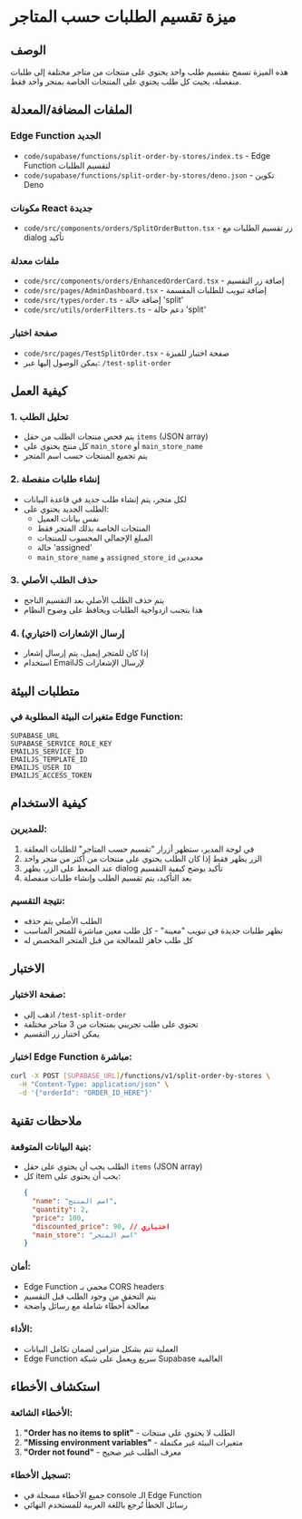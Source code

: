# ميزة تقسيم الطلبات حسب المتاجر

## الوصف
هذه الميزة تسمح بتقسيم طلب واحد يحتوي على منتجات من متاجر مختلفة إلى طلبات منفصلة، بحيث كل طلب يحتوي على المنتجات الخاصة بمتجر واحد فقط.

## الملفات المضافة/المعدلة

### Edge Function الجديد
- `code/supabase/functions/split-order-by-stores/index.ts` - Edge Function لتقسيم الطلبات
- `code/supabase/functions/split-order-by-stores/deno.json` - تكوين Deno

### مكونات React جديدة
- `code/src/components/orders/SplitOrderButton.tsx` - زر تقسيم الطلبات مع dialog تأكيد

### ملفات معدلة
- `code/src/components/orders/EnhancedOrderCard.tsx` - إضافة زر التقسيم
- `code/src/pages/AdminDashboard.tsx` - إضافة تبويب للطلبات المقسمة
- `code/src/types/order.ts` - إضافة حالة 'split'
- `code/src/utils/orderFilters.ts` - دعم حالة 'split'

### صفحة اختبار
- `code/src/pages/TestSplitOrder.tsx` - صفحة اختبار للميزة
- يمكن الوصول إليها عبر: `/test-split-order`

## كيفية العمل

### 1. تحليل الطلب
- يتم فحص منتجات الطلب من حقل `items` (JSON array)
- كل منتج يحتوي على `main_store` أو `main_store_name`
- يتم تجميع المنتجات حسب اسم المتجر

### 2. إنشاء طلبات منفصلة
- لكل متجر، يتم إنشاء طلب جديد في قاعدة البيانات
- الطلب الجديد يحتوي على:
  - نفس بيانات العميل
  - المنتجات الخاصة بذلك المتجر فقط
  - المبلغ الإجمالي المحسوب للمنتجات
  - حالة 'assigned'
  - `main_store_name` و `assigned_store_id` محددين

### 3. حذف الطلب الأصلي
- يتم حذف الطلب الأصلي بعد التقسيم الناجح
- هذا يتجنب ازدواجية الطلبات ويحافظ على وضوح النظام

### 4. إرسال الإشعارات (اختياري)
- إذا كان للمتجر إيميل، يتم إرسال إشعار
- استخدام EmailJS لإرسال الإشعارات

## متطلبات البيئة

### متغيرات البيئة المطلوبة في Edge Function:
```
SUPABASE_URL
SUPABASE_SERVICE_ROLE_KEY
EMAILJS_SERVICE_ID
EMAILJS_TEMPLATE_ID  
EMAILJS_USER_ID
EMAILJS_ACCESS_TOKEN
```

## كيفية الاستخدام

### للمديرين:
1. في لوحة المدير، ستظهر أزرار "تقسيم حسب المتاجر" للطلبات المعلقة
2. الزر يظهر فقط إذا كان الطلب يحتوي على منتجات من أكثر من متجر واحد
3. عند الضغط على الزر، يظهر dialog تأكيد يوضح كيفية التقسيم
4. بعد التأكيد، يتم تقسيم الطلب وإنشاء طلبات منفصلة

### نتيجة التقسيم:
- الطلب الأصلي يتم حذفه
- تظهر طلبات جديدة في تبويب "معينة" - كل طلب معين مباشرة للمتجر المناسب
- كل طلب جاهز للمعالجة من قبل المتجر المخصص له

## الاختبار

### صفحة الاختبار:
- اذهب إلى `/test-split-order`
- تحتوي على طلب تجريبي بمنتجات من 3 متاجر مختلفة
- يمكن اختبار زر التقسيم

### اختبار Edge Function مباشرة:
```bash
curl -X POST [SUPABASE_URL]/functions/v1/split-order-by-stores \
  -H "Content-Type: application/json" \
  -d '{"orderId": "ORDER_ID_HERE"}'
```

## ملاحظات تقنية

### بنية البيانات المتوقعة:
- الطلب يجب أن يحتوي على حقل `items` (JSON array)
- كل item يجب أن يحتوي على:
  ```json
  {
    "name": "اسم المنتج",
    "quantity": 2,
    "price": 100,
    "discounted_price": 90, // اختياري
    "main_store": "اسم المتجر"
  }
  ```

### أمان:
- Edge Function محمي بـ CORS headers
- يتم التحقق من وجود الطلب قبل التقسيم
- معالجة أخطاء شاملة مع رسائل واضحة

### الأداء:
- العملية تتم بشكل متزامن لضمان تكامل البيانات
- Edge Function سريع ويعمل على شبكة Supabase العالمية

## استكشاف الأخطاء

### الأخطاء الشائعة:
1. **"Order has no items to split"** - الطلب لا يحتوي على منتجات
2. **"Missing environment variables"** - متغيرات البيئة غير مكتملة  
3. **"Order not found"** - معرف الطلب غير صحيح

### تسجيل الأخطاء:
- جميع الأخطاء مسجلة في console الـ Edge Function
- رسائل الخطأ تُرجع باللغة العربية للمستخدم النهائي
